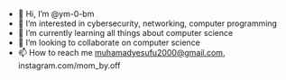 - 👋 Hi, I’m @ym-0-bm
- 👀 I’m interested in cybersecurity, networking, computer programming
- 🌱 I’m currently learning all things about computer science 
- 💞️ I’m looking to collaborate on computer science
- 📫 How to reach me muhamadyesufu2000@gmail.com, instagram.com/mom_by.off

<!---
ym-0-bm/ym-0-bm is a ✨ special ✨ repository because its `README.md` (this file) appears on your GitHub profile.
You can click the Preview link to take a look at your changes.
--->
